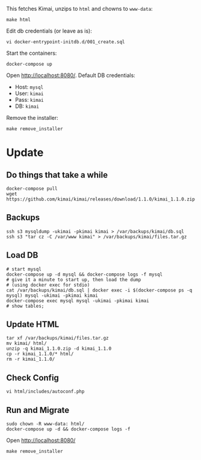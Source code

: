 This fetches Kimai, unzips to `html` and chowns to `www-data`:

    make html

Edit db credentials (or leave as is):

    vi docker-entrypoint-initdb.d/001_create.sql

Start the containers:

    docker-compose up

Open [http://localhost:8080/](http://localhost:8080/). Default DB credentials:

- Host: `mysql`
- User: `kimai`
- Pass: `kimai`
- DB: `kimai`

Remove the installer:

    make remove_installer

# Update

## Do things that take a while

    docker-compose pull
    wget https://github.com/kimai/kimai/releases/download/1.1.0/kimai_1.1.0.zip

## Backups

    ssh s3 mysqldump -ukimai -pkimai kimai > /var/backups/kimai/db.sql
    ssh s3 "tar cz -C /var/www kimai" > /var/backups/kimai/files.tar.gz

## Load DB

    # start mysql
    docker-compose up -d mysql && docker-compose logs -f mysql
    # give it a minute to start up, then load the dump
    # (using docker exec for stdio)
    cat /var/backups/kimai/db.sql | docker exec -i $(docker-compose ps -q mysql) mysql -ukimai -pkimai kimai
    docker-compose exec mysql mysql -ukimai -pkimai kimai
    # show tables;

## Update HTML

    tar xf /var/backups/kimai/files.tar.gz
    mv kimai/ html/
    unzip -q kimai_1.1.0.zip -d kimai_1.1.0
    cp -r kimai_1.1.0/* html/
    rm -r kimai_1.1.0/

## Check Config

    vi html/includes/autoconf.php

## Run and Migrate

    sudo chown -R www-data: html/
    docker-compose up -d && docker-compose logs -f

Open [http://localhost:8080/](http://localhost:8080/)

    make remove_installer

